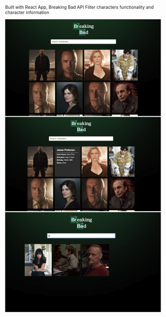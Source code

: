 Built with React App,
Breaking Bad API
Filter characters functionality and character information




![](images/breakingbad.jpg)
![](images/breakingbad2.jpg)
![](images/breakingbad3.jpg)
